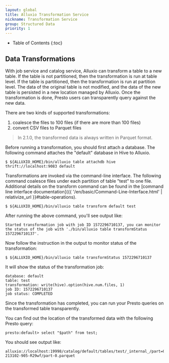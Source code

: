```yaml
---
layout: global
title: Alluxio Transformation Service
nickname: Transformation Service
group: Structured Data
priority: 1
---
```


* Table of Contents
{:toc}

## Data Transformations

With job service and catalog service, Alluxio can transform a table to a new table.
If the table is not partitioned, then the transformation is run at table level.
If the table is partitioned, then the transformation is run at partition level.
The data of the original table is not modified, and the data of the new table is persisted in a new location managed by Alluxio.
Once the transformation is done, Presto users can transparently query against the new data.

There are two kinds of supported transformations:

1. coalesce the files to 100 files (if there are more than 100 files)
2. convert CSV files to Parquet files

> In 2.1.0, the transformed data is always written in Parquet format.

Before running a transformation, you should first attach a database.
The following command attaches the "default" database in Hive to Alluxio.

```console
$ ${ALLUXIO_HOME}/bin/alluxio table attachdb hive thrift://localhost:9083 default
```

Transformations are invoked via the command-line interface.
The following command coalesce files under each partition of table "test" to one file.
Additional details on the transform command can be found in the
[command line interface documentation]({{ '/en/basic/Command-Line-Interface.html' | relativize_url }}#table-operations).

```console
$ ${ALLUXIO_HOME}/bin/alluxio table transform default test
```

After running the above command, you'll see output like:

```console
Started transformation job with job ID 1572296710137, you can monitor the status of the job with './bin/alluxio table transformStatus 1572296710137'.
```

Now follow the instruction in the output to monitor status of the transformation:

```console
$ ${ALLUXIO_HOME}/bin/alluxio table transformStatus 1572296710137
```

It will show the status of the transformation job:

```console
database: default
table: test
transformation: write(hive).option(hive.num.files, 1)
job ID: 1572296710137
job status: COMPLETED
```

Since the transformation has completed, you can run your Presto queries on the transformed table transparently.

You can find out the location of the transformed data with the following Presto query:

```console
presto:default> select "$path" from test;
```

You should see output like:

```console
alluxio://localhost:19998/catalog/default/tables/test/_internal_/part=0/20191024-213102-905-R29wf/part-0.parquet
```
